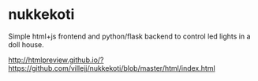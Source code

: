 # nukkekoti

Simple html+js frontend and python/flask backend to control led lights in a doll house.

http://htmlpreview.github.io/?https://github.com/villejj/nukkekoti/blob/master/html/index.html
